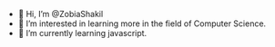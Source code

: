 - 👋 Hi, I’m @ZobiaShakil
- 👀 I’m interested in learning more in the field of Computer Science.
- 🌱 I’m currently learning javascript.




<!---
ZobiaShakil/ZobiaShakil is a ✨ special ✨ repository because its `README.md` (this file) appears on your GitHub profile.
You can click the Preview link to take a look at your changes.
--->
